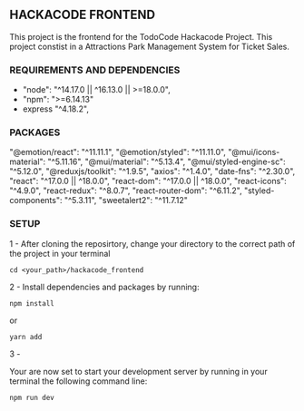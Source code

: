 ## HACKACODE FRONTEND

This project is the frontend for the TodoCode Hackacode Project. This project constist in a Attractions Park Management System for Ticket Sales. 

### REQUIREMENTS AND DEPENDENCIES

- "node": "^14.17.0 || ^16.13.0 || >=18.0.0",
- "npm": ">=6.14.13"
- express "^4.18.2",

### PACKAGES

"@emotion/react": "^11.11.1",
    "@emotion/styled": "^11.11.0",
    "@mui/icons-material": "^5.11.16",
    "@mui/material": "^5.13.4",
    "@mui/styled-engine-sc": "^5.12.0",
    "@reduxjs/toolkit": "^1.9.5",
    "axios": "^1.4.0",
    "date-fns": "^2.30.0",
    "react": "^17.0.0 || ^18.0.0",
    "react-dom": "^17.0.0 || ^18.0.0",
    "react-icons": "^4.9.0",
    "react-redux": "^8.0.7",
    "react-router-dom": "^6.11.2",
    "styled-components": "^5.3.11",
    "sweetalert2": "^11.7.12"

### SETUP

1 - After cloning the reposirtory, change your directory to the correct path of the project in your terminal

```
cd <your_path>/hackacode_frontend
``` 

2 - Install dependencies and packages by running:

```
npm install
```

or

```
yarn add
```

3 - 

Your are now set to start your development server by running in your terminal the following command line:

```
npm run dev
```

